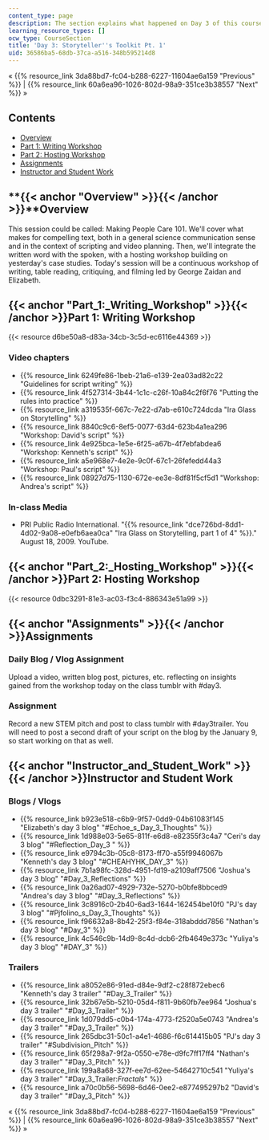 ```yaml
---
content_type: page
description: The section explains what happened on Day 3 of this course.
learning_resource_types: []
ocw_type: CourseSection
title: 'Day 3: Storyteller''s Toolkit Pt. 1'
uid: 36586ba5-68db-37ca-a516-348b595214d8
---
```


« {{% resource_link 3da88bd7-fc04-b288-6227-11604ae6a159 "Previous" %}} | {{% resource_link 60a6ea96-1026-802d-98a9-351ce3b38557 "Next" %}} »

Contents
--------

*   [Overview](#Overview)
*   [Part 1: Writing Workshop](#Part_1:_Writing_Workshop)
*   [Part 2: Hosting Workshop](#Part_2:_Hosting_Workshop)
*   [Assignments](#Assignments)
*   [Instructor and Student Work](#Instructor_and_Student_Work)

**{{< anchor "Overview" >}}{{< /anchor >}}**Overview
----------------------------------------------------

This session could be called: Making People Care 101. We'll cover what makes for compelling text, both in a general science communication sense and in the context of scripting and video planning. Then, we'll integrate the written word with the spoken, with a hosting workshop building on yesterday's case studies. Today's session will be a continuous workshop of writing, table reading, critiquing, and filming led by George Zaidan and Elizabeth.

{{< anchor "Part_1:_Writing_Workshop" >}}{{< /anchor >}}Part 1: Writing Workshop
--------------------------------------------------------------------------------

{{< resource d6be50a8-d83a-34cb-3c5d-ec6116e44369 >}}

### Video chapters

*   {{% resource_link 6249fe86-1beb-21a6-e139-2ea03ad82c22 "Guidelines for script writing" %}}
*   {{% resource_link 4f527314-3b44-1c1c-c26f-10a84c2f6f76 "Putting the rules into practice" %}}
*   {{% resource_link a319535f-667c-7e22-d7ab-e610c724dcda "Ira Glass on Storytelling" %}}
*   {{% resource_link 8840c9c6-8ef5-0077-63d4-623b4a1ea296 "Workshop: David's script" %}}
*   {{% resource_link 4e925bca-1e5e-6f25-a67b-4f7ebfabdea6 "Workshop: Kenneth's script" %}}
*   {{% resource_link a5e968e7-4e2e-9c0f-67c1-26fefedd44a3 "Workshop: Paul's script" %}}
*   {{% resource_link 08927d75-1130-672e-ee3e-8df81f5cf5d1 "Workshop: Andrea's script" %}}

### In-class Media

*   PRI Public Radio International. "{{% resource_link "dce726bd-8dd1-4d02-9a08-e0efb6aea0ca" "Ira Glass on Storytelling, part 1 of 4" %}}." August 18, 2009. YouTube.

{{< anchor "Part_2:_Hosting_Workshop" >}}{{< /anchor >}}Part 2: Hosting Workshop
--------------------------------------------------------------------------------

{{< resource 0dbc3291-81e3-ac03-f3c4-886343e51a99 >}}

{{< anchor "Assignments" >}}{{< /anchor >}}Assignments
------------------------------------------------------

### Daily Blog / Vlog Assignment

Upload a video, written blog post, pictures, etc. reflecting on insights gained from the workshop today on the class tumblr with #day3.

### Assignment

Record a new STEM pitch and post to class tumblr with #day3trailer. You will need to post a second draft of your script on the blog by the January 9, so start working on that as well.

{{< anchor "Instructor_and_Student_Work" >}}{{< /anchor >}}Instructor and Student Work
--------------------------------------------------------------------------------------

### Blogs / Vlogs

*   {{% resource_link b923e518-c6b9-9f57-0dd9-04b61083f145 "Elizabeth's day 3 blog" "#Echoe_s_Day_3_Thoughts" %}}
*   {{% resource_link 1d988e03-5e65-811f-e6d8-e82355f3c4a7 "Ceri's day 3 blog" "#Reflection_Day_3 " %}}
*   {{% resource_link e9794c3b-05c8-8173-ff70-a55f9946067b "Kenneth's day 3 blog" "#CHEAHYHK_DAY_3" %}}
*   {{% resource_link 7b1a98fc-328d-4951-fd19-a2109aff7506 "Joshua's day 3 blog" "#Day_3_Reflections" %}}
*   {{% resource_link 0a26ad07-4929-732e-5270-b0bfe8bbced9 "Andrea's day 3 blog" "#Day_3_Reflections" %}}
*   {{% resource_link 3c8916c0-2b40-6ad3-1644-162454be10f0 "PJ's day 3 blog" "#Pjfolino_s_Day_3_Thoughts" %}}
*   {{% resource_link f96632a8-8b42-25f3-f84e-318abddd7856 "Nathan's day 3 blog" "#Day_3" %}}
*   {{% resource_link 4c546c9b-14d9-8c4d-dcb6-2fb4649e373c "Yuliya's day 3 blog" "#DAY_3" %}}

### Trailers

*   {{% resource_link a8052e86-91ed-d84e-9df2-c28f872ebec6 "Kenneth's day 3 trailer" "#Day_3_Trailer" %}}
*   {{% resource_link 32b67e5b-5210-05d4-f811-9b60fb7ee964 "Joshua's day 3 trailer" "#Day_3_Trailer" %}}
*   {{% resource_link 1d079dd5-c0b4-174a-4773-f2520a5e0743 "Andrea's day 3 trailer" "#Day_3_Trailer" %}}
*   {{% resource_link 265dbc31-50c1-a4e1-4686-f6c614415b05 "PJ's day 3 trailer" "#Subdivision_Pitch" %}}
*   {{% resource_link 65f298a7-9f2a-0550-e78e-d9fc7ff17ff4 "Nathan's day 3 trailer" "#Day_3_Pitch" %}}
*   {{% resource_link 199a8a68-327f-ee7d-62ee-54642710c541 "Yuliya's day 3 trailer" "#Day_3_Trailer:_Fractals_" %}}
*   {{% resource_link a70c0b56-5698-6d46-0ee2-e877495297b2 "David's day 3 trailer" "#Day_3_Pitch" %}}

« {{% resource_link 3da88bd7-fc04-b288-6227-11604ae6a159 "Previous" %}} | {{% resource_link 60a6ea96-1026-802d-98a9-351ce3b38557 "Next" %}} »